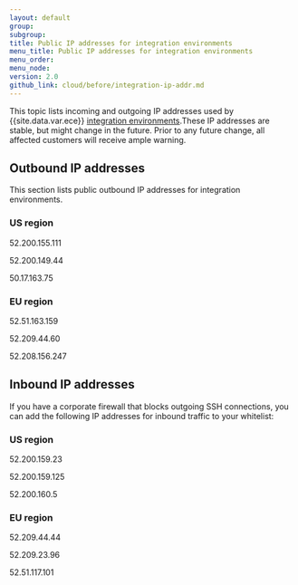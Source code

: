 ```yaml
---
layout: default
group:
subgroup:
title: Public IP addresses for integration environments
menu_title: Public IP addresses for integration environments
menu_order:
menu_node:
version: 2.0
github_link: cloud/before/integration-ip-addr.md
---
```


This topic lists incoming and outgoing IP addresses used by {{site.data.var.ece}} [integration environments]({{page.baseurl}}/cloud/architecture/pro-architecture.html#cloud-arch-int).These IP addresses are stable, but might change in the future. Prior to any future change, all affected customers will receive ample warning.

## Outbound IP addresses
This section lists public outbound IP addresses for integration environments.

### US region
52.200.155.111

52.200.149.44

50.17.163.75

### EU region
52.51.163.159

52.209.44.60

52.208.156.247

## Inbound IP addresses
If you have a corporate firewall that blocks outgoing SSH connections, you can add the following IP addresses for inbound traffic to your whitelist:

### US region
52.200.159.23

52.200.159.125

52.200.160.5

### EU region
52.209.44.44

52.209.23.96

52.51.117.101
